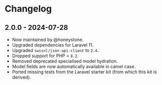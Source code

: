 # Changelog

## 2.0.0 - 2024-07-28

- Now maintained by @honeystone.
- Upgraded dependencies for Laravel 11.
- Upgraded `swisnl/json-api-client` to `2.4`.
- Dropped support for PHP < `8.2`.
- Removed deprecated specialised model hydration.
- Model fields are now automatically available in camel case.
- Ported missing tests from the Laravel starter kit (from which this kit is derived).
